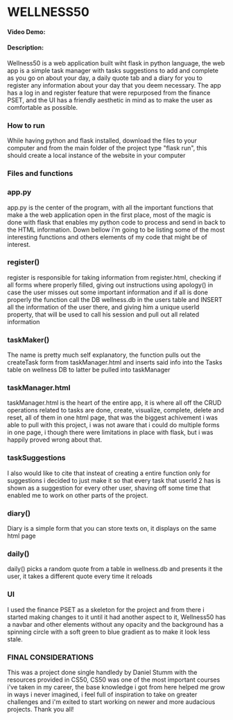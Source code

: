 # WELLNESS50
#### Video Demo:  <URL HERE>
#### Description:
Wellness50 is a web application built wiht flask in python language, the web app is a simple task manager with tasks suggestions to add and complete as you go on about your day, a daily quote tab and a diary for you to register any information about your day that you deem necessary. The app has a log in and register feature that were repurposed from the finance PSET, and the UI has a friendly aesthetic in mind as to make the user as comfortable as possible.


### How to run
While having python and flask installed, download the files to your computer and from the main folder of the project type "flask run", this should create a local instance of the website in your computer

### Files and functions
### app.py
app.py is the center of the program, with all the important functions that make a the web application open in the first place, most of the magic is done with flask that enables my python code to process and send in back to the HTML information. Down bellow i'm going to be listing some of the most interesting functions and others elements of my code that might be of interest.


### register()
register is responsible for taking information from register.html, checking if all forms where properly filled, giving out instructions using apology() in case the user misses out some important information and if all is done properly the function call the DB wellness.db in the users table and INSERT all the information of the user there, and giving him a unique userId property, that will be used to call his session and pull out all related information


### taskMaker()
The name is pretty much self explanatory, the function pulls out the createTask form from taskManager.html and inserts said info into the Tasks table on wellness DB to latter be pulled into taskManager


### taskManager.html
taskManager.html is the heart of the entire app, it is where all off the CRUD operations related to tasks are done, create, visualize, complete, delete and reset, all of them in one html page, that was the biggest achivement i was able to pull with this project, i was not aware that i could do multiple forms in one page, i though there were limitations in place with flask, but i was happily proved wrong about that. 


### taskSuggestions
I also would like to cite that insteat of creating a entire function only for suggestions i decided to just make it so that every task that userId 2 has is shown as a suggestion for every other user, shaving off some time that enabled me to work on other parts of the project.


### diary()
Diary is a simple form that you can store texts on, it displays on the same html page


### daily()
daily() picks a random quote from a table in wellness.db and presents it the user, it takes a different quote every time it reloads


### UI 
I used the finance PSET as a skeleton for the project and from there i started making changes to it until it had another aspect to it, Wellness50 has a navbar and other elements without any opacity and the background has a spinning circle with a soft green to blue gradient as to make it look less stale.



### FINAL CONSIDERATIONS
This was a project done single handledy by Daniel Stumm with the resources provided in CS50, CS50 was one of the most important courses i've taken in my career, the base knowledge i got from here helped me grow in ways i never imagined, i feel full of inspiration to take on greater challenges and i'm exited to start working on newer and more audacious projects. Thank you all!


